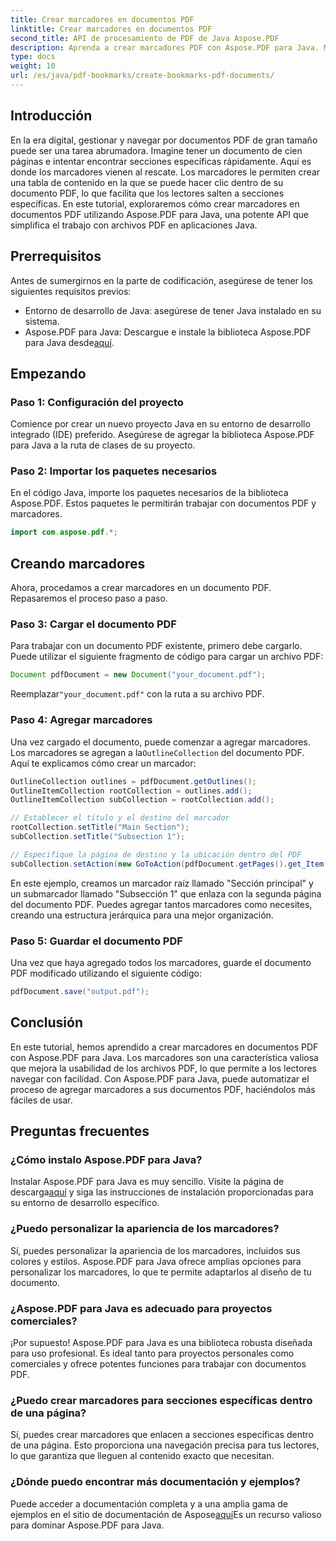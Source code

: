 ```yaml
---
title: Crear marcadores en documentos PDF
linktitle: Crear marcadores en documentos PDF
second_title: API de procesamiento de PDF de Java Aspose.PDF
description: Aprenda a crear marcadores PDF con Aspose.PDF para Java. Mejore la navegación en los documentos y la experiencia del usuario. Guía paso a paso con código fuente.
type: docs
weight: 10
url: /es/java/pdf-bookmarks/create-bookmarks-pdf-documents/
---
```


## Introducción

En la era digital, gestionar y navegar por documentos PDF de gran tamaño puede ser una tarea abrumadora. Imagine tener un documento de cien páginas e intentar encontrar secciones específicas rápidamente. Aquí es donde los marcadores vienen al rescate. Los marcadores le permiten crear una tabla de contenido en la que se puede hacer clic dentro de su documento PDF, lo que facilita que los lectores salten a secciones específicas. En este tutorial, exploraremos cómo crear marcadores en documentos PDF utilizando Aspose.PDF para Java, una potente API que simplifica el trabajo con archivos PDF en aplicaciones Java.

## Prerrequisitos

Antes de sumergirnos en la parte de codificación, asegúrese de tener los siguientes requisitos previos:

- Entorno de desarrollo de Java: asegúrese de tener Java instalado en su sistema.
-  Aspose.PDF para Java: Descargue e instale la biblioteca Aspose.PDF para Java desde[aquí](https://releases.aspose.com/pdf/java/).

## Empezando

### Paso 1: Configuración del proyecto

Comience por crear un nuevo proyecto Java en su entorno de desarrollo integrado (IDE) preferido. Asegúrese de agregar la biblioteca Aspose.PDF para Java a la ruta de clases de su proyecto.

### Paso 2: Importar los paquetes necesarios

En el código Java, importe los paquetes necesarios de la biblioteca Aspose.PDF. Estos paquetes le permitirán trabajar con documentos PDF y marcadores.

```java
import com.aspose.pdf.*;
```

## Creando marcadores

Ahora, procedamos a crear marcadores en un documento PDF. Repasaremos el proceso paso a paso.

### Paso 3: Cargar el documento PDF

Para trabajar con un documento PDF existente, primero debe cargarlo. Puede utilizar el siguiente fragmento de código para cargar un archivo PDF:

```java
Document pdfDocument = new Document("your_document.pdf");
```

 Reemplazar`"your_document.pdf"` con la ruta a su archivo PDF.

### Paso 4: Agregar marcadores

 Una vez cargado el documento, puede comenzar a agregar marcadores. Los marcadores se agregan a la`OutlineCollection` del documento PDF. Aquí te explicamos cómo crear un marcador:

```java
OutlineCollection outlines = pdfDocument.getOutlines();
OutlineItemCollection rootCollection = outlines.add();
OutlineItemCollection subCollection = rootCollection.add();

// Establecer el título y el destino del marcador
rootCollection.setTitle("Main Section");
subCollection.setTitle("Subsection 1");

// Especifique la página de destino y la ubicación dentro del PDF
subCollection.setAction(new GoToAction(pdfDocument.getPages().get_Item(1)));
```

En este ejemplo, creamos un marcador raíz llamado "Sección principal" y un submarcador llamado "Subsección 1" que enlaza con la segunda página del documento PDF. Puedes agregar tantos marcadores como necesites, creando una estructura jerárquica para una mejor organización.

### Paso 5: Guardar el documento PDF

Una vez que haya agregado todos los marcadores, guarde el documento PDF modificado utilizando el siguiente código:

```java
pdfDocument.save("output.pdf");
```

## Conclusión

En este tutorial, hemos aprendido a crear marcadores en documentos PDF con Aspose.PDF para Java. Los marcadores son una característica valiosa que mejora la usabilidad de los archivos PDF, lo que permite a los lectores navegar con facilidad. Con Aspose.PDF para Java, puede automatizar el proceso de agregar marcadores a sus documentos PDF, haciéndolos más fáciles de usar.

## Preguntas frecuentes

### ¿Cómo instalo Aspose.PDF para Java?

 Instalar Aspose.PDF para Java es muy sencillo. Visite la página de descarga[aquí](https://releases.aspose.com/pdf/java/) y siga las instrucciones de instalación proporcionadas para su entorno de desarrollo específico.

### ¿Puedo personalizar la apariencia de los marcadores?

Sí, puedes personalizar la apariencia de los marcadores, incluidos sus colores y estilos. Aspose.PDF para Java ofrece amplias opciones para personalizar los marcadores, lo que te permite adaptarlos al diseño de tu documento.

### ¿Aspose.PDF para Java es adecuado para proyectos comerciales?

¡Por supuesto! Aspose.PDF para Java es una biblioteca robusta diseñada para uso profesional. Es ideal tanto para proyectos personales como comerciales y ofrece potentes funciones para trabajar con documentos PDF.

### ¿Puedo crear marcadores para secciones específicas dentro de una página?

Sí, puedes crear marcadores que enlacen a secciones específicas dentro de una página. Esto proporciona una navegación precisa para tus lectores, lo que garantiza que lleguen al contenido exacto que necesitan.

### ¿Dónde puedo encontrar más documentación y ejemplos?

 Puede acceder a documentación completa y a una amplia gama de ejemplos en el sitio de documentación de Aspose[aquí](https://reference.aspose.com/pdf/java/)Es un recurso valioso para dominar Aspose.PDF para Java.